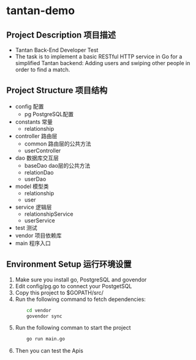 # tantan-demo

## Project Description 项目描述
- Tantan Back-End Developer Test 
- The task is to implement a basic RESTful HTTP service in Go for a simplified Tantan backend:
                                   Adding users and swiping other people in order to find a match. 

## Project Structure 项目结构
- config 配置
  - pg PostgreSQL配置
- constants 常量
  - relationship
- controller 路由层
  - common 路由层的公共方法
  - userController 
- dao 数据库交互层
  - baseDao dao层的公共方法
  - relationDao
  - userDao
- model 模型类
  - relationship
  - user
- service 逻辑层
  - relationshipService
  - userService
- test 测试
- vendor 项目依赖库
- main 程序入口

## Environment Setup 运行环境设置
1. Make sure you install go, PostgreSQL and govendor
2. Edit config/pg.go to connect your PostgetSQL
3. Copy this project to $GOPATH/src/
4. Run the following command to fetch dependencies: 
    ```bash
        cd vendor
        govendor sync
    ```
5. Run the following comman to start the project
    ```bash
        go run main.go
    ```
7. Then you can test the Apis